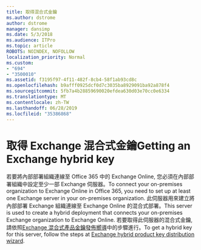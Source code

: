 ```yaml
---
title: 取得混合式金鑰
ms.author: dstrome
author: dstrome
manager: dansimp
ms.date: 5/3/2018
ms.audience: ITPro
ms.topic: article
ROBOTS: NOINDEX, NOFOLLOW
localization_priority: Normal
ms.custom:
- "694"
- "3500010"
ms.assetid: f3195f97-4f11-482f-8cb4-58f1ab93cd8c
ms.openlocfilehash: b9afff0925dcf0d7c3035ba8929091ba92a878f4
ms.sourcegitcommit: 5fb7a4b28859690020efdea630d03e70cc0e6334
ms.translationtype: MT
ms.contentlocale: zh-TW
ms.lasthandoff: 06/28/2019
ms.locfileid: "35386868"
---
```

# <a name="getting-an-exchange-hybrid-key"></a><span data-ttu-id="99b41-102">取得 Exchange 混合式金鑰</span><span class="sxs-lookup"><span data-stu-id="99b41-102">Getting an Exchange hybrid key</span></span>

<span data-ttu-id="99b41-103">若要將內部部署組織連線至 Office 365 中的 Exchange Online, 您必須在內部部署組織中設定至少一部 Exchange 伺服器。</span><span class="sxs-lookup"><span data-stu-id="99b41-103">To connect your on-premises organization to Exchange Online in Office 365, you need to set up at least one Exchange server in your on-premises organization.</span></span> <span data-ttu-id="99b41-104">此伺服器用來建立將內部部署 Exchange 組織連線至 Exchange Online 的混合式部署。</span><span class="sxs-lookup"><span data-stu-id="99b41-104">This server is used to create a hybrid deployment that connects your on-premises Exchange organization to Exchange Online.</span></span> <span data-ttu-id="99b41-105">若要取得此伺服器的混合式金鑰, 請依照[Exchange 混合式產品金鑰發佈嚮導](https://aka.ms/hybridkey)中的步驟進行。</span><span class="sxs-lookup"><span data-stu-id="99b41-105">To get a hybrid key for this server, follow the steps at [Exchange hybrid product key distribution wizard](https://aka.ms/hybridkey).</span></span>
  